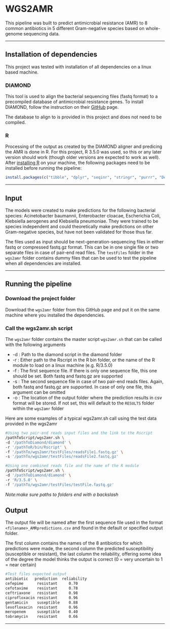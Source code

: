 # WGS2AMR
This pipeline was built to predict antimicrobial resistance (AMR) to 8 common antibiotics in 5 different Gram-negative species based on whole-genome sequencing data.

___

## Installation of dependencies
This project was tested with installation of all dependencies on a linux based machine.

### DIAMOND
This tool is used to align the bacterial sequencing files (fastq format) to a precompiled database of antimicrobial resistance genes. To install DIAMOND, follow the instruction on their [GitHub](https://github.com/bbuchfink/diamond) page. 

The database to align to is provided in this project and does not need to be compiled.

### R
Processing of the output as created by the DIAMOND aligner and predicing the AMR is done in R. For this project, R 3.5.0 was used, so this or any later version should work (though older versions are expected to work as well). After [installing R](https://www.r-project.org/) on your machine, the following packages need to be installed before running the pipeline:
```R
install.packages(c("tibble", "dplyr", "seqinr", "stringr", "purrr", "DescTools", "xgboost"))
```
___

## Input
The models were created to make predictions for the following bacterial species: Acinetobacter baumannii, Enterobacter cloacae, Escherichia Coli, Klebsiella aerogenes and Klebsiella pneumoniae. They were trained to be species independent and could theoretically make predictions on other Gram-negative species, but have not been validated for those thus far.

The files used as input should be next-generation-sequencing files in either fastq or compressed fastq.gz format. This can be in one single file or two separate files in case of pair-end read files. The `testFiles` folder in the `wgs2amr` folder contains dummy files that can be used to test the pipeline when all dependencies are installed.

___

## Running the pipeline
### Download the project folder
Download the `wgs2amr` folder from this GitHub page and put it on the same machine where you installed the dependencies.

### Call the wgs2amr.sh script
The `wgs2amr` folder contains the master script `wgs2amr.sh` that can be called with the following arguments

* -d : Path to the diamond script in the diamond folder
* -r : Either path to the Rscript in the R bin folder, or the name of the R module to load on a linux machine (e.g. R/3.5.0)
* -f : The first sequence file. If there is only one sequence file, this one should be set. Both fastq and fastq.gz are supported
* -s : The second sequence file in case of two pair-end reads files. Again, both fastq and fastq.gz are supported. In case of only one file, this argument can be omitted
* -o : The location of the output folder where the prediction results in csv format will be stored. If not set, this will default to the `RESULTS` folder within the `wgs2amr` folder

Here are some examples of a typical wgs2amr.sh call using the test data provided in the wgs2amr 
```Bash
#Using two pair-end reads input files and the link to the Rscript
/pathToScript/wgs2amr.sh \
-d '/pathToDiamond/diamond' \
-r '/pathToR/bin/Rscript' \
-f '/pathTo/wgs2amr/testFiles/readsFile1.fastq.gz' \
-s '/pathTo/wgs2amr/testFiles/readsFile2.fastq.gz'
```
```Bash
#Using one combined reads file and the name of the R module
/pathToScript/wgs2amr.sh \
-d '/pathToDiamond/diamond' \
-r 'R/3.5.0' \
-f '/pathTo/wgs2amr/testFiles/testFile.fastq.gz'
```
*Note:make sure paths to folders end with a backslash*

## Output
The output file will be named after the first sequence file used in the format `<filename>_AMRpredictions.csv` and found in the default or specified output folder.

The first column contains the names of the 8 antibiotics for which predictions were made, the second column the predicted susceptibility (susceptible or resistant), the last column the reliability, offering some idea of the degree the model thinks the output is correct (0 = very uncertain to 1 = near certain)

```Bash
#Test files expected output
antibiotic   prediction	 reliability
cefepime      resistant  	0.70
cefotaxime	  resistant  	0.78
ceftriaxone	  resistant	    0.98
ciprofloxacin resistant	    0.96
gentamicin	  suseptible	0.88
levofloxacin  resistant	    0.96
meropenem	  suseptible	0.40
tobramycin    resistant	    0.66
```
___
